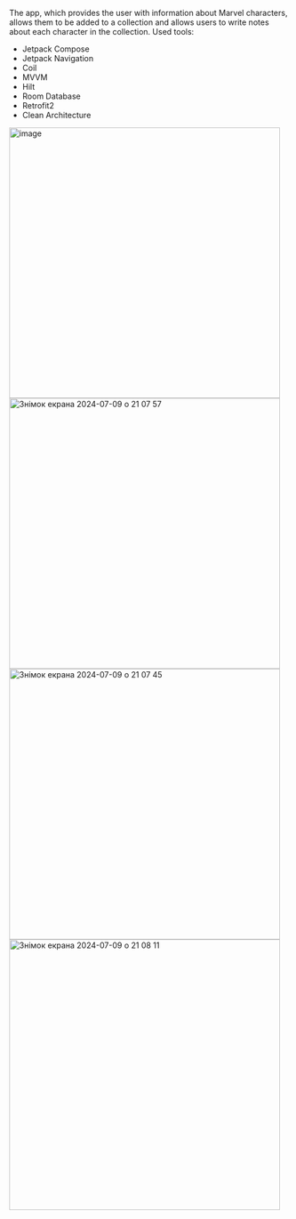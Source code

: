 The app, which provides the user with information about Marvel characters, allows them to be added to a collection and allows users to write notes about each character in the collection.
Used tools: 
- Jetpack Compose
- Jetpack Navigation
- Coil
- MVVM
- Hilt
- Room Database
- Retrofit2
- Clean Architecture

<img width="487" alt="image" src="https://github.com/BohunD/ComicsLibrary/assets/90133397/f950d88c-e1dc-4b6b-a930-7e194cf5cd9e">
<img width="487" alt="Знімок екрана 2024-07-09 о 21 07 57" src="https://github.com/BohunD/ComicsLibrary/assets/90133397/89f28d17-0c50-48cb-a5f2-6f723ea1969e">
<img width="487" alt="Знімок екрана 2024-07-09 о 21 07 45" src="https://github.com/BohunD/ComicsLibrary/assets/90133397/7a1f9cb8-0396-44c6-99d0-0dfdc3e0961b">
<img width="487" alt="Знімок екрана 2024-07-09 о 21 08 11" src="https://github.com/BohunD/ComicsLibrary/assets/90133397/cf6e5363-4390-4b94-a5c1-8e6addb234e4">
